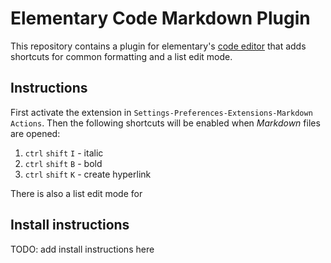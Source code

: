 # Elementary Code Markdown Plugin

This repository contains a plugin for elementary's [code editor](https://www.github.com/elementary/code) that adds shortcuts for common formatting and a list edit mode.

## Instructions

First activate the extension in `Settings-Preferences-Extensions-Markdown Actions`. Then the following shortcuts will be enabled when *Markdown* files are opened:

1. `ctrl` `shift` `I` - italic
2. `ctrl` `shift` `B` - bold
3. `ctrl` `shift` `K` - create hyperlink


There is also a list edit mode for 

## Install instructions

TODO: add install instructions here


